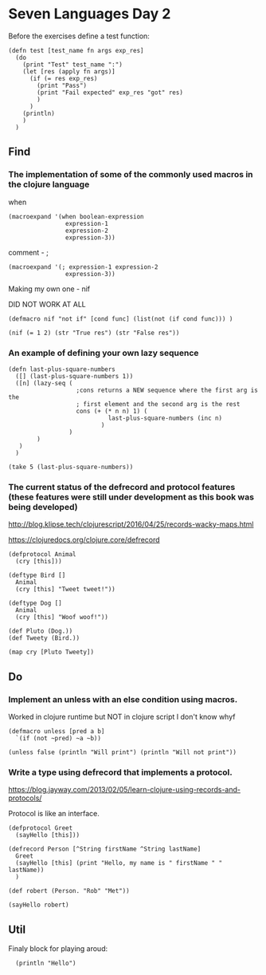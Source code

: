 # Seven Languages Day 2

Before the exercises define a test function:
```eval-clojure
(defn test [test_name fn args exp_res]
  (do 
    (print "Test" test_name ":")
    (let [res (apply fn args)]
      (if (= res exp_res)
        (print "Pass")
        (print "Fail expected" exp_res "got" res)
        )
      )
    (println)
    )
  )
```
## Find
### The implementation of some of the commonly used macros in the clojure language

when
```eval-clojure
(macroexpand '(when boolean-expression
                expression-1
                expression-2
                expression-3))
```

comment - ;
```eval-clojure
(macroexpand '(; expression-1 expression-2
                expression-3))
```

Making my own one - nif

DID NOT WORK AT ALL
```eval-clojure
(defmacro nif "not if" [cond func] (list(not (if cond func))) )

(nif (= 1 2) (str "True res") (str "False res"))
```


### An example of defining your own lazy sequence

```eval-clojure
(defn last-plus-square-numbers 
  ([] (last-plus-square-numbers 1))
  ([n] (lazy-seq (
                   ;cons returns a NEW sequence where the first arg is the
                   ; first element and the second arg is the rest
                   cons (+ (* n n) 1) (
                            last-plus-square-numbers (inc n)
                          )
                 )
        )
   )
  )

(take 5 (last-plus-square-numbers))
```


### The current status of the defrecord and protocol features (these features were still under development as this book was being developed)

http://blog.klipse.tech/clojurescript/2016/04/25/records-wacky-maps.html

https://clojuredocs.org/clojure.core/defrecord

```eval-clojure
(defprotocol Animal
  (cry [this]))

(deftype Bird []
  Animal
  (cry [this] "Tweet tweet!"))

(deftype Dog []
  Animal
  (cry [this] "Woof woof!"))

(def Pluto (Dog.))
(def Tweety (Bird.))

(map cry [Pluto Tweety])
```

## Do

### Implement an unless with an else condition using macros.

Worked in clojure runtime but NOT in clojure script I don't know whyf
```eval-clojure
(defmacro unless [pred a b]
  `(if (not ~pred) ~a ~b))

(unless false (println "Will print") (println "Will not print"))
```


### Write a type using defrecord that implements a protocol.

https://blog.jayway.com/2013/02/05/learn-clojure-using-records-and-protocols/


Protocol is like an interface.

```eval-clojure
(defprotocol Greet
  (sayHello [this]))

(defrecord Person [^String firstName ^String lastName]
  Greet
  (sayHello [this] (print "Hello, my name is " firstName " " lastName))
  )

(def robert (Person. "Rob" "Met"))

(sayHello robert)

```


## Util

Finaly block for playing aroud:
```eval-clojure
  (println "Hello")
```
